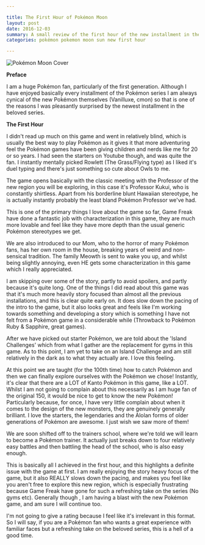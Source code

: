 ```yaml
---

title: The First Hour of Pokémon Moon
layout: post
date: 2016-12-03
summary: A small review of the first hour of the new installment in the Pokémon series
categories: pokémon pokemon moon sun new first hour

---
```


![Pokémon Moon Cover](http://www.hardcoregamer.com/wp-content/uploads/2016/05/PokC%CC%A7mon-Moon-box-art.jpg "Pokémon Moon")

<strong>Preface</strong>

I am a huge Pokémon fan, particularly of the first generation. Although I have enjoyed basically every installment of the Pokémon series I am always cynical of the new Pokémon themselves (Vanilluxe, cmon) so that is one of the reasons I was pleasantly surprised by the newest installment in the beloved series.


<strong>The First Hour</strong>

I didn't read up much on this game and went in relatively blind, which is usually the best way to play Pokémon as it gives it that more adventuring feel the Pokémon games have been giving children and nerds like me for 20 or so years. I had seen the starters on Youtube though, and was quite the fan. I instantly mentally picked Rowlett (The Grass/Flying type) as I liked it's duel typing and there's just something so cute about Owls to me.

The game opens basically with the classic meeting with the Professor of the new region you will be exploring, in this case it's Professor Kukui, who is constantly shirtless. Apart from his borderline blunt Hawaiian stereotype, he is actually instantly probably the least bland Pokémon Professor we've had.

This is one of the primary things I love about the game so far, Game Freak have done a fantastic job with characterization in this game, they are much more lovable and feel like they have more depth than the usual generic Pokémon stereotypes we get.

We are also introduced to our Mom, who to the horror of many Pokémon fans, has her own room in the house, breaking years of weird and non-sensical tradition. The family Meowth is sent to wake you up, and whilst being slightly annoying, even HE gets some characterization in this game which I really appreciated.

I am skipping over some of the story, partly to avoid spoilers, and partly because it's quite long. One of the things I did read about this game was that it's much more heavily story focused than almost all the previous installations, and this is clear quite early on. It does slow down the pacing of the intro to the game, but it also looks great and feels like I'm working towards something and developing a story which is something I have not felt from a Pokémon game in a considerable while (Throwback to Pokémon Ruby & Sapphire, great games).

After we have picked out starter Pokémon, we are told about the 'Island Challenges' which from what I gather are the replacement for gyms in this game. As to this point, I am yet to take on an Island Challenge and am still relatively in the dark as to what they actually are. I love this feeling.

At this point we are taught (for the 100th time) how to catch Pokémon and then we can finally explore ourselves with the Pokémon we chose! Instantly, it's clear that there are a LOT of Kanto Pokémon in this game, like a LOT. Whilst I am not going to complain about this necessarily as I am huge fan of the original 150, it would be nice to get to know the new Pokémon! Particularly because, for once, I have very little complain about when it comes to the design of the new monsters, they are genuinely generally brilliant. I love the starters, the legendaries and the Alolan forms of older generations of Pokémon are awesome. I just wish we saw more of them!

We are soon shifted off to the trainers school, where we're told we will learn to become a Pokémon trainer. It actually just breaks down to four relatively easy battles and then battling the head of the school, who is also easy enough.

This is basically all I achieved in the first hour, and this highlights a definite issue with the game at first. I am really enjoying the story heavy focus of the game, but it also REALLY slows down the pacing, and makes you feel like you aren't free to explore this new region, which is especially frustrating because Game Freak have gone for such a refreshing take on the series (No gyms etc). Generally though , I am having a blast with the new Pokémon game, and am sure I will continue too.

I'm not going to give a rating because I feel like it's irrelevant in this format. So I will say, if you are a Pokémon fan who wants a great experience with familiar faces but a refreshing take on the beloved series, this is a hell of a good time.
